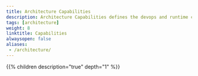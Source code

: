 ```yaml
---
title: Architecture Capabilities
description: Architecture Capabilities defines the devops and runtime capabilties in the overall solution
tags: [architecture]
weight: 8
linktitle: Capabilities
alwaysopen: false
aliases:
 - /architecture/
---
```



{{% children description="true" depth="1" %}}

